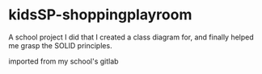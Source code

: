 # kidsSP-shoppingplayroom 
A school project I did that I created a class diagram for, and finally helped me grasp the SOLID principles.

imported from my school's gitlab
